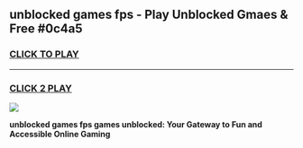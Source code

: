 
## unblocked games fps - Play Unblocked Gmaes & Free #0c4a5
<h3>
<a href="https://premium.freeplayer.one?title=unblocked_games_fps&ref=01M">CLICK TO PLAY</a></h3>
<hr>

<h3>
<a href="https://premium.freeplayer.one?title=unblocked_games_fps&ref=01M">CLICK 2 PLAY</a>
  
</h3>

<a href="https://premium.freeplayer.one?title=unblocked_games_fps&ref=01M"><img src="https://clearcache.store/games.png"></a>


**unblocked games fps games unblocked: Your Gateway to Fun and Accessible Online Gaming**
